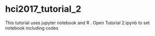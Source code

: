 # hci2017_tutorial_2

This tutorial uses jupyter notebook and R . Open Tutorial 2.ipynb to set notebook including codes


